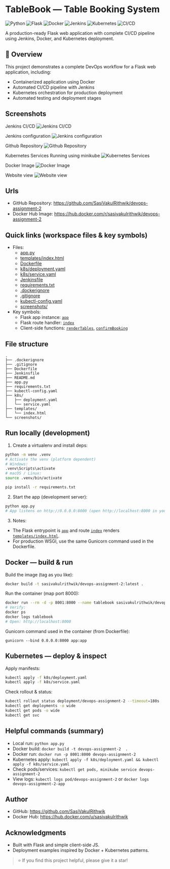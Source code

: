 # TableBook — Table Booking System

![Python](https://img.shields.io/badge/Python-3.9-blue)
![Flask](https://img.shields.io/badge/Flask-Latest-green)
![Docker](https://img.shields.io/badge/Docker-Enabled-blue)
![Jenkins](https://img.shields.io/badge/Jenkins-CI/CD-red?logo=jenkins&logoColor=white)
![Kubernetes](https://img.shields.io/badge/Kubernetes-Ready-326CE5)
![CI/CD](https://img.shields.io/badge/Jenkins-Pipeline-red)

A production-ready Flask web application with complete CI/CD pipeline using Jenkins, Docker, and Kubernetes deployment.

## 🎯 Overview

This project demonstrates a complete DevOps workflow for a Flask web application, including:

- Containerized application using Docker
- Automated CI/CD pipeline with Jenkins
- Kubernetes orchestration for production deployment
- Automated testing and deployment stages

## Screenshots

Jenkins CI/CD
![Jenkins CI/CD](screenshots/jenkins-ci-cd.png)

Jenkins configuration
![Jenkins configuration](screenshots/jenkins-config.png)

Github Repository
![Github Repository](screenshots/github.png)

Kubernetes Services Running using minikube
![Kubernetes Services](screenshots/kubernetes-service.png)

Docker Image
![Docker Image](screenshots/docker-hub.png)

Website view
![Website view](screenshots/website.png)

## Urls
- GitHub Repository: https://github.com/SasiVakulRithwik/devops-assignment-2
- Docker Hub Image: https://hub.docker.com/r/sasivakulrithwik/devops-assignment-2

## Quick links (workspace files & key symbols)
- Files:
  - [app.py](app.py)
  - [templates/index.html](templates/index.html)
  - [Dockerfile](Dockerfile)
  - [k8s/deployment.yaml](k8s/deployment.yaml)
  - [k8s/service.yaml](k8s/service.yaml)
  - [Jenkinsfile](Jenkinsfile)
  - [requirements.txt](requirements.txt)
  - [.dockerignore](.dockerignore)
  - [.gitignore](.gitignore)
  - [kubectl-config.yaml](kubectl-config.yaml)
  - [screenshots/](screenshots/)
- Key symbols:
  - Flask app instance: [`app`](app.py)
  - Flask route handler: [`index`](app.py)
  - Client-side functions: [`renderTables`](templates/index.html), [`confirmBooking`](templates/index.html)

## File structure
```
.
├── .dockerignore
├── .gitignore
├── Dockerfile
├── Jenkinsfile
├── README.md
├── app.py
├── requirements.txt
├── kubectl-config.yaml
├── k8s/
│   ├── deployment.yaml
│   └── service.yaml
├── templates/
│   └── index.html
└── screenshots/
```

## Run locally (development)
1. Create a virtualenv and install deps:
```bash
python -m venv .venv
# Activate the venv (platform dependent)
# Windows:
.venv\Scripts\activate
# macOS / Linux:
source .venv/bin/activate

pip install -r requirements.txt
```

2. Start the app (development server):
```bash
python app.py
# App listens on http://0.0.0.0:8000 (open http://localhost:8000 in your browser)
```

3. Notes:
- The Flask entrypoint is [`app`](app.py) and route [`index`](app.py) renders [`templates/index.html`](templates/index.html).
- For production WSGI, use the same Gunicorn command used in the Dockerfile.

## Docker — build & run
Build the image (tag as you like):
```bash
docker build -t sasivakulrithwik/devops-assignment-2:latest .
```

Run the container (map port 8000):
```bash
docker run --rm -d -p 8001:8000 --name tablebook sasivakulrithwik/devops-assignment-2:latest
# Verify:
docker ps
docker logs tablebook
# Open: http://localhost:8000
```

Gunicorn command used in the container (from Dockerfile):
```text
gunicorn --bind 0.0.0.0:8000 app:app
```

## Kubernetes — deploy & inspect
Apply manifests:
```bash
kubectl apply -f k8s/deployment.yaml
kubectl apply -f k8s/service.yaml
```

Check rollout & status:
```bash
kubectl rollout status deployment/devops-assignment-2 --timeout=180s
kubectl get deployments -o wide
kubectl get pods -o wide
kubectl get svc
```

## Helpful commands (summary)
- Local run: `python app.py`
- Docker build: `docker build -t devops-assignment-2  .`
- Docker run: `docker run -p 8001:8000 devops-assignment-2 `
- Kubernetes apply: `kubectl apply -f k8s/deployment.yaml && kubectl apply -f k8s/service.yaml`
- Check pods/services: `kubectl get pods, minikube service devops-assignment-2 `
- View logs: `kubectl logs pod/devops-assignment-2` or `docker logs devops-assignment-2-app`

## Author
- GitHub: https://github.com/SasiVakulRithwik
- Docker Hub: https://hub.docker.com/u/sasivakulrithwik


## Acknowledgments
- Built with Flask and simple client-side JS.
- Deployment examples inspired by Docker + Kubernetes patterns.

> ⭐ If you find this project helpful, please give it a star!